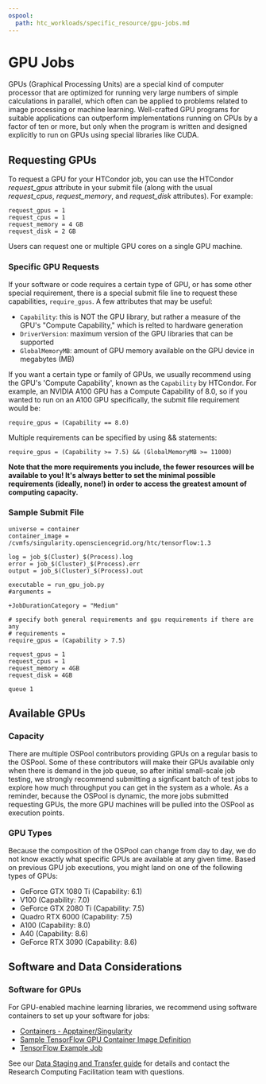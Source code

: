 ```yaml
---
ospool:
  path: htc_workloads/specific_resource/gpu-jobs.md
---
```


GPU Jobs
========

GPUs (Graphical Processing Units) are a special kind of computer
processor that are optimized for running very large numbers of simple
calculations in parallel, which often can be applied to problems related
to image processing or machine learning. Well-crafted GPU programs for
suitable applications can outperform implementations running on CPUs
by a factor of ten or more, but only when the program is written and
designed explicitly to run on GPUs using special libraries like CUDA.

## Requesting GPUs

To request a GPU for your HTCondor job, you can use the 
HTCondor *request_gpus* attribute in your submit file (along 
with the usual *request_cpus*, *request_memory*, and *request_disk*
attributes). For example:

    request_gpus = 1
    request_cpus = 1
    request_memory = 4 GB
    request_disk = 2 GB

Users can request one or multiple GPU cores on a single GPU machine.

### Specific GPU Requests

If your software or code requires a certain type of GPU, or has some
other special requirement, there is a special submit file line to
request these capabilities, `require_gpus`. A few attributes that may
be useful: 

  * `Capability`: this is NOT the GPU library, but rather a measure of the GPU's "Compute Capability," which is relted to hardware generation
  * `DriverVersion`: maximum version of the GPU libraries that can be supported
  * `GlobalMemoryMB`: amount of GPU memory available on the GPU device in megabytes (MB)

If you want a certain type or family of GPUs, we usually recommend using the GPU's 
'Compute Capability', known as the `Capability` by HTCondor. For example, an NVIDIA A100 GPU has a 
Compute Capability of 8.0, so if you wanted to run on an A100 GPU specifically, 
the submit file requirement would be: 

    require_gpus = (Capability == 8.0)

Multiple requirements can be specified by using && statements:

    require_gpus = (Capability >= 7.5) && (GlobalMemoryMB >= 11000)

**Note that the more requirements you include, the fewer resources will be available 
to you! It's always better to set the minimal possible requirements (ideally, none!) 
in order to access the greatest amount of computing capacity.**

### Sample Submit File

    universe = container
    container_image = /cvmfs/singularity.opensciencegrid.org/htc/tensorflow:1.3

    log = job_$(Cluster)_$(Process).log
    error = job_$(Cluster)_$(Process).err
    output = job_$(Cluster)_$(Process).out
    
    executable = run_gpu_job.py
    #arguments = 

    +JobDurationCategory = "Medium"
   
    # specify both general requirements and gpu requirements if there are any
    # requirements =
    require_gpus = (Capability > 7.5)
    
    request_gpus = 1
    request_cpus = 1
    request_memory = 4GB
    request_disk = 4GB
    
    queue 1

## Available GPUs

### Capacity

There are multiple OSPool contributors providing GPUs on a regular
basis to the OSPool. Some of these contributors will make their GPUs
available only when there is demand in the job queue, so after initial
small-scale job testing, we strongly recommend submitting a signficant
batch of test jobs to explore how much throughput you can get in the
system as a whole. As a reminder, because the OSPool is dynamic, the more jobs submitted requesting GPUs, the more GPU machines will be pulled into the OSPool as execution points.

### GPU Types

Because the composition of the OSPool can change from day to day, we do
not know exactly what specific GPUs are available at any given time.
Based on previous GPU job executions, you might land on one of the
following types of GPUs:

* GeForce GTX 1080 Ti (Capability: 6.1)
* V100 (Capability: 7.0)
* GeForce GTX 2080 Ti (Capability: 7.5)
* Quadro RTX 6000 (Capability: 7.5)
* A100 (Capability: 8.0)
* A40 (Capability: 8.6)
* GeForce RTX 3090 (Capability: 8.6)

## Software and Data Considerations

### Software for GPUs

For GPU-enabled machine learning libraries, we recommend using 
software containers to set up your software for jobs: 

  * [Containers - Apptainer/Singularity](../../../htc_workloads/using_software/containers-singularity/)
  * [Sample TensorFlow GPU Container Image Definition](https://github.com/opensciencegrid/osgvo-tensorflow-gpu/blob/master/Dockerfile)
  * [TensorFlow Example Job](../../../software_examples/machine_learning/tutorial-tensorflow-containers/)


See our [Data Staging and Transfer guide](../../../htc_workloads/managing_data/osgconnect-storage/) for
details and contact the Research Computing Facilitation team with questions.
